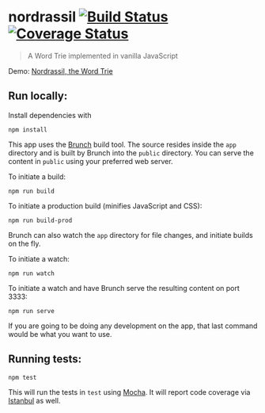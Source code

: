 # nordrassil [![Build Status](https://travis-ci.org/mgarbacz/nordrassil.svg?branch=master)](https://travis-ci.org/mgarbacz/nordrassil) [![Coverage Status](https://img.shields.io/coveralls/mgarbacz/nordrassil.svg)](https://coveralls.io/r/mgarbacz/nordrassil)

> A Word Trie implemented in vanilla JavaScript

Demo: [Nordrassil, the Word Trie](http://mgarbacz.github.io/nordrassil/)

## Run locally:

Install dependencies with

    npm install

This app uses the [Brunch](http://brunch.io) build tool. The source resides inside the `app` directory and is built by Brunch into the `public` directory. You can serve the content in `public` using your preferred web server.

To initiate a build:

    npm run build

To initiate a production build (minifies JavaScript and CSS):

    npm run build-prod

Brunch can also watch the `app` directory for file changes, and initiate builds on the fly.

To initiate a watch:

    npm run watch

To initiate a watch and have Brunch serve the resulting content on port 3333:

    npm run serve

If you are going to be doing any development on the app, that last command would be what you want to use.

## Running tests:

    npm test

This will run the tests in `test` using [Mocha](http://visionmedia.github.io/mocha/). It will report code coverage via [Istanbul](http://gotwarlost.github.io/istanbul/) as well.

